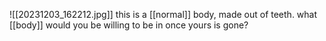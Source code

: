 ![[20231203_162212.jpg]]
this is a [[normal]] body, made out of teeth.
what [[body]] would you be willing to be in once yours is gone?